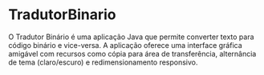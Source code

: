 # TradutorBinario
O Tradutor Binário é uma aplicação Java que permite converter texto para código binário e vice-versa. A aplicação oferece uma interface gráfica amigável com recursos como cópia para área de transferência, alternância de tema (claro/escuro) e redimensionamento responsivo.
